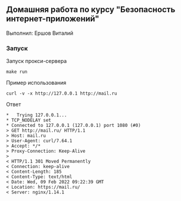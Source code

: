 ## Домашняя работа по курсу "Безопасность интернет-приложений"
Выполнил: Ершов Виталий

### Запуск
Запуск прокси-сервера
```
make run
```
Пример использования
```
curl -v -x http://127.0.0.1 http://mail.ru
```
Ответ
```
*   Trying 127.0.0.1...
* TCP_NODELAY set
* Connected to 127.0.0.1 (127.0.0.1) port 1080 (#0)
> GET http://mail.ru/ HTTP/1.1
> Host: mail.ru
> User-Agent: curl/7.64.1
> Accept: */*
> Proxy-Connection: Keep-Alive
> 
< HTTP/1.1 301 Moved Permanently
< Connection: keep-alive
< Content-Length: 185
< Content-Type: text/html
< Date: Wed, 09 Feb 2022 09:22:39 GMT
< Location: https://mail.ru/
< Server: nginx/1.14.1
```
